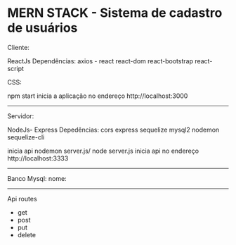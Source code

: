 # MERN STACK - Sistema de cadastro de usuários

Cliente: 

ReactJs Dependências:
axios - 
react
react-dom
react-bootstrap
react-script

CSS: 

npm start
inicia a aplicação no endereço http://localhost:3000

---------------------------------------------------------------

Servidor:

NodeJs- Express
Depedências:
cors
express
sequelize
mysql2
nodemon
sequelize-cli

inicia api
nodemon server.js/ node server.js
inicia api no endereço http://localhost:3333

------------------------------------------
Banco Mysql:
nome:

---------------------------------
Api routes
- get 
- post 
- put
- delete


